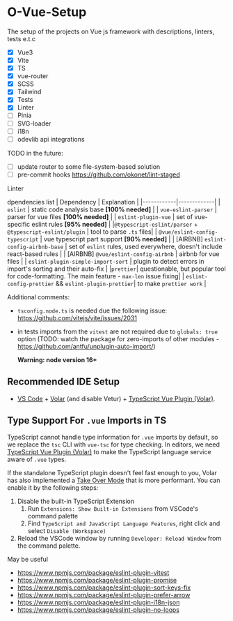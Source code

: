 # O-Vue-Setup

The setup of the projects on Vue js framework with descriptions, linters, tests e.t.c

- [x] Vue3
- [x] Vite
- [x] TS
- [x] vue-router
- [x] SCSS
- [x] Tailwind
- [x] Tests
- [x] Linter
- [ ] Pinia
- [ ] SVG-loader
- [ ] i18n
- [ ] odevlib api integrations

TODO in the future:

- [ ] update router to some file-system-based solution
- [ ] pre-commit hooks https://github.com/okonet/lint-staged

Linter

dpendencies list
| Dependency | Explanation |
|------------|-------------|
| `eslint` | static code analysis base **[100% needed]** |
| `vue-eslint-parser` | parser for vue files **[100% needed]** |
| `eslint-plugin-vue` | set of vue-specific eslint rules **[95% needed]** |
|`@typescript-eslint/parser` + `@typescript-eslint/plugin` | tool to parse `.ts` files|
| `@vue/eslint-config-typescript` | vue typescript part support **[90% needed]** |
| [AIRBNB] `eslint-config-airbnb-base` | set of `eslint` rules, used everywhere, doesn't include react-based rules |
| [AIRBNB] `@vue/eslint-config-airbnb` | airbnb for vue files |
| `eslint-plugin-simple-import-sort` | plugin to detect errors in import's sorting and their auto-fix |
|`prettier`| questionable, but popular tool for code-formatting. The main feature - `max-len` issue fixing|
| `eslint-config-prettier` && `eslint-plugin-prettier`| to make `prettier work` |

Additional comments:

- `tsconfig.node.ts` is needed due the following issue: https://github.com/vitejs/vite/issues/2031
- in tests imports from the `vitest` are not required due to `globals: true` option (TODO: watch the package for zero-imports of other modules - https://github.com/antfu/unplugin-auto-import/)

  **Warning: node version 16+**

## Recommended IDE Setup

- [VS Code](https://code.visualstudio.com/) + [Volar](https://marketplace.visualstudio.com/items?itemName=Vue.volar) (and disable Vetur) + [TypeScript Vue Plugin (Volar)](https://marketplace.visualstudio.com/items?itemName=Vue.vscode-typescript-vue-plugin).

## Type Support For `.vue` Imports in TS

TypeScript cannot handle type information for `.vue` imports by default, so we replace the `tsc` CLI with `vue-tsc` for type checking. In editors, we need [TypeScript Vue Plugin (Volar)](https://marketplace.visualstudio.com/items?itemName=Vue.vscode-typescript-vue-plugin) to make the TypeScript language service aware of `.vue` types.

If the standalone TypeScript plugin doesn't feel fast enough to you, Volar has also implemented a [Take Over Mode](https://github.com/johnsoncodehk/volar/discussions/471#discussioncomment-1361669) that is more performant. You can enable it by the following steps:

1. Disable the built-in TypeScript Extension
   1. Run `Extensions: Show Built-in Extensions` from VSCode's command palette
   2. Find `TypeScript and JavaScript Language Features`, right click and select `Disable (Workspace)`
2. Reload the VSCode window by running `Developer: Reload Window` from the command palette.

May be useful

- https://www.npmjs.com/package/eslint-plugin-vitest
- https://www.npmjs.com/package/eslint-plugin-promise
- https://www.npmjs.com/package/eslint-plugin-sort-keys-fix
- https://www.npmjs.com/package/eslint-plugin-prefer-arrow
- https://www.npmjs.com/package/eslint-plugin-i18n-json
- https://www.npmjs.com/package/eslint-plugin-no-loops
